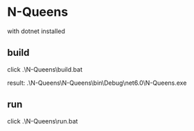 # N-Queens
with dotnet installed

build
------
click .\N-Queens\build.bat

result:
.\N-Queens\N-Queens\bin\Debug\net6.0\N-Queens.exe

run 
------
click .\N-Queens\run.bat
